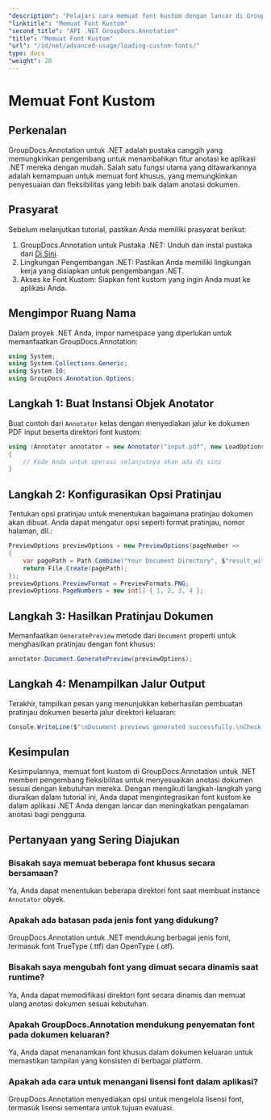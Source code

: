```yaml
---
"description": "Pelajari cara memuat font kustom dengan lancar di GroupDocs.Annotation for .NET untuk menyempurnakan anotasi dokumen. Ikuti langkah demi langkah kami untuk integrasi yang mudah."
"linktitle": "Memuat Font Kustom"
"second_title": "API .NET GroupDocs.Annotation"
"title": "Memuat Font Kustom"
"url": "/id/net/advanced-usage/loading-custom-fonts/"
type: docs
"weight": 20
---
```


# Memuat Font Kustom

## Perkenalan
GroupDocs.Annotation untuk .NET adalah pustaka canggih yang memungkinkan pengembang untuk menambahkan fitur anotasi ke aplikasi .NET mereka dengan mudah. Salah satu fungsi utama yang ditawarkannya adalah kemampuan untuk memuat font khusus, yang memungkinkan penyesuaian dan fleksibilitas yang lebih baik dalam anotasi dokumen.
## Prasyarat
Sebelum melanjutkan tutorial, pastikan Anda memiliki prasyarat berikut:
1. GroupDocs.Annotation untuk Pustaka .NET: Unduh dan instal pustaka dari [Di Sini](https://releases.groupdocs.com/annotation/net/).
2. Lingkungan Pengembangan .NET: Pastikan Anda memiliki lingkungan kerja yang disiapkan untuk pengembangan .NET.
3. Akses ke Font Kustom: Siapkan font kustom yang ingin Anda muat ke aplikasi Anda.

## Mengimpor Ruang Nama
Dalam proyek .NET Anda, impor namespace yang diperlukan untuk memanfaatkan GroupDocs.Annotation:
```csharp
using System;
using System.Collections.Generic;
using System.IO;
using GroupDocs.Annotation.Options;
```
## Langkah 1: Buat Instansi Objek Anotator
Buat contoh dari `Annotator` kelas dengan menyediakan jalur ke dokumen PDF input beserta direktori font kustom:
```csharp
using (Annotator annotator = new Annotator("input.pdf", new LoadOptions { FontDirectories = new List<string> { Constants.GetFontDirectory() } }))
{
    // Kode Anda untuk operasi selanjutnya akan ada di sini
}
```
## Langkah 2: Konfigurasikan Opsi Pratinjau
Tentukan opsi pratinjau untuk menentukan bagaimana pratinjau dokumen akan dibuat. Anda dapat mengatur opsi seperti format pratinjau, nomor halaman, dll.:
```csharp
PreviewOptions previewOptions = new PreviewOptions(pageNumber =>
{
    var pagePath = Path.Combine("Your Document Directory", $"result_with_font_{pageNumber}.png");
    return File.Create(pagePath);
});
previewOptions.PreviewFormat = PreviewFormats.PNG;
previewOptions.PageNumbers = new int[] { 1, 2, 3, 4 };
```
## Langkah 3: Hasilkan Pratinjau Dokumen
Memanfaatkan `GeneratePreview` metode dari `Document` properti untuk menghasilkan pratinjau dengan font khusus:
```csharp
annotator.Document.GeneratePreview(previewOptions);
```
## Langkah 4: Menampilkan Jalur Output
Terakhir, tampilkan pesan yang menunjukkan keberhasilan pembuatan pratinjau dokumen beserta jalur direktori keluaran:
```csharp
Console.WriteLine($"\nDocument previews generated successfully.\nCheck output in {"Your Document Directory"}.");
```

## Kesimpulan
Kesimpulannya, memuat font kustom di GroupDocs.Annotation untuk .NET memberi pengembang fleksibilitas untuk menyesuaikan anotasi dokumen sesuai dengan kebutuhan mereka. Dengan mengikuti langkah-langkah yang diuraikan dalam tutorial ini, Anda dapat mengintegrasikan font kustom ke dalam aplikasi .NET Anda dengan lancar dan meningkatkan pengalaman anotasi bagi pengguna.
## Pertanyaan yang Sering Diajukan
### Bisakah saya memuat beberapa font khusus secara bersamaan?
Ya, Anda dapat menentukan beberapa direktori font saat membuat instance `Annotator` obyek.
### Apakah ada batasan pada jenis font yang didukung?
GroupDocs.Annotation untuk .NET mendukung berbagai jenis font, termasuk font TrueType (.ttf) dan OpenType (.otf).
### Bisakah saya mengubah font yang dimuat secara dinamis saat runtime?
Ya, Anda dapat memodifikasi direktori font secara dinamis dan memuat ulang anotasi dokumen sesuai kebutuhan.
### Apakah GroupDocs.Annotation mendukung penyematan font pada dokumen keluaran?
Ya, Anda dapat menanamkan font khusus dalam dokumen keluaran untuk memastikan tampilan yang konsisten di berbagai platform.
### Apakah ada cara untuk menangani lisensi font dalam aplikasi?
GroupDocs.Annotation menyediakan opsi untuk mengelola lisensi font, termasuk lisensi sementara untuk tujuan evaluasi.